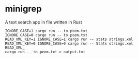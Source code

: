 # minigrep

A text search app in file written in Rust

```
IGNORE_CASE=1 cargo run -- to poem.txt
IGNORE_CASE=0 cargo run -- to poem.txt
READ_XML_KEY=1 IGNORE_CASE=1 cargo run -- stats strings.xml
READ_XML_KEY=0 IGNORE_CASE=0 cargo run -- Stats strings.xml
READ_XML_
cargo run -- to peom.txt > output.txt
```
